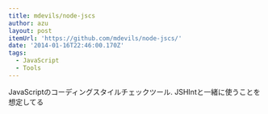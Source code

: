 ```yaml
---
title: mdevils/node-jscs
author: azu
layout: post
itemUrl: 'https://github.com/mdevils/node-jscs/'
date: '2014-01-16T22:46:00.170Z'
tags:
  - JavaScript
  - Tools
---
```

JavaScriptのコーディングスタイルチェックツール.
JSHIntと一緒に使うことを想定してる

